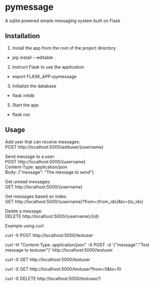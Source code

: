 # pymessage

A sqlite powered simple messaging system built on Flask

## Installation

1. Install the app from the root of the project directory
  * pip install --editable .
2. Instruct Flask to use the application
  * export FLASK_APP=pymessage
3. Initialize the database
  * flask initdb
5. Start the app
  * flask run

## Usage

Add user that can receive messages:  
POST http://localhost:5000/adduser/{username}

Send message to a user:  
POST http://localhost:5000/{username}  
Content-Type: application/json  
Body: {"message": "The message to send"}

Get unread messages:  
GET http://localhost:5000/{username}

Get messages based on index:  
GET http://localhost:5000/{username}?from={from_idx}&to={to_idx}

Delete a message:  
DELETE http://localhost:5000/{username}/{id}

Example using curl:

curl -X POST http://localhost:5000/testuser

curl -H "Content-Type: application/json" -X POST -d '{"message":"Test message to testuser"}' http://localhost:5000/testuser

curl -X GET http://localhost:5000/testuser

curl -X GET http://localhost:5000/testuser?from=0&to=10

curl -X DELETE http://localhost:5000/testuser/1

